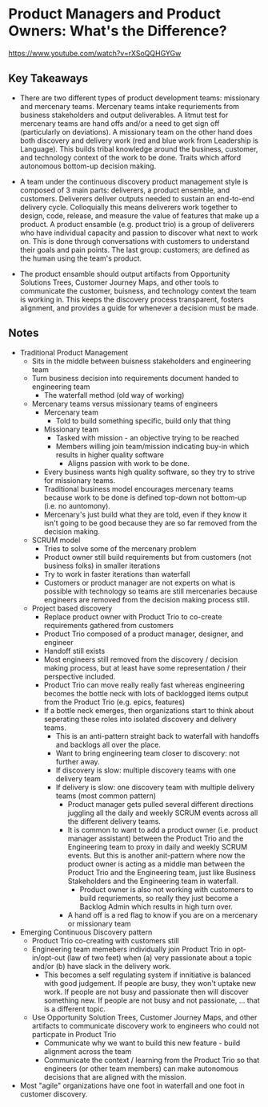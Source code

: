 # Product Managers and Product Owners: What's the Difference?

<https://www.youtube.com/watch?v=rXSoQQHGYGw>

## Key Takeaways

* There are two different types of product development teams: missionary and mercenary teams. Mercenary teams intake requriements from business stakeholders and output deliverables. A litmut test for mercenary teams are hand offs and/or a need to get sign off (particularly on deviations). A missionary team on the other hand does both discovery and delivery work (red and blue work from Leadership is Language). This builds tribal knowledge around the business, customer, and technology context of the work to be done. Traits which afford autonomous bottom-up decision making.

* A team under the continuous discovery product management style is composed of 3 main parts: deliverers, a product ensemble, and customers. Deliverers deliver outputs needed to sustain an end-to-end delivery cycle. Colloquially this means deliverers work together to design, code, release, and measure the value of features that make up a product. A product ensamble (e.g. product trio) is a group of deliverers who have individual capacity and passion to discover what next to work on. This is done through conversations with customers to understand their goals and pain points. The last group: customers; are defined as the human using the team's product.

* The product ensamble should output artifacts from Opportunity Solutions Trees, Customer Journey Maps, and other tools to communicate the customer, buisness, and technology context the team is working in. This keeps the discovery process transparent, fosters alignment, and provides a guide for whenever a decision must be made.

## Notes

* Traditional Product Management
  * Sits in the middle between buisness stakeholders and engineering team
  * Turn business decision into requirements document handed to engineering team
    * The waterfall method (old way of working)
  * Mercenary teams versus missionary teams of engineers
    * Mercenary team
      * Told to build something specific, build only that thing
    * Missionary team
      * Tasked with mission - an objective trying to be reached
      * Members willing join team/mission indicating buy-in which results in higher quality software
        * Aligns passion with work to be done.
    * Every business wants high quality software, so they try to strive for missionary teams.
    * Traditional business model encourages mercenary teams because work to be done is defined top-down not bottom-up (i.e. no auntomony).
    * Mercenary's just build what they are told, even if they know it isn't going to be good because they are so far removed from the decision making.
  * SCRUM model
    * Tries to solve some of the mercenary problem
    * Product owner still build requirements but from customers (not business folks) in smaller iterations
    * Try to work in faster iterations than waterfall
    * Customers or product manager are not experts on what is possible with technology so teams are still mercenaries because engineers are removed from the decision making process still.
  * Project based discovery
    * Replace product owner with Product Trio to co-create requirements gathered from customers
    * Product Trio composed of a product manager, designer, and engineer
    * Handoff still exists
    * Most engineers still removed from the discovery / decision making process, but at least have some representation / their perspective included.
    * Product Trio can move really really fast whereas engineering becomes the bottle neck with lots of backlogged items output from the Product Trio (e.g. epics, features)
    * If a bottle neck emerges, then organizations start to think about seperating these roles into isolated discovery and delivery teams.
      * This is an anti-pattern straight back to waterfall with handoffs and backlogs all over the place.
      * Want to bring engineering team closer to discovery: not further away.
      * If discovery is slow: multiple discovery teams with one delivery team
      * If delivery is slow: one discovery team with multiple delivery teams (most common pattern)
        * Product manager gets pulled several different directions juggling all the daily and weekly SCRUM events across all the different delivery teams.
        * It is common to want to add a product owner (i.e. product manager assistant) between the Product Trio and the Engineering team to proxy in daily and weekly SCRUM events. But this is another anit-pattern where now the product owner is acting as a middle man between the Product Trio and the Engineering team, just like Business Stakeholders and the Engineering team in waterfall.
          * Product owner is also not working with customers to build requriements, so really they just become a Backlog Admin which results in high turn over.
        * A hand off is a red flag to know if you are on a mercenary or missionary team
* Emerging Continuous Discovery pattern
  * Product Trio co-creating with customers still
  * Engineering team memebers individually join Product Trio in opt-in/opt-out (law of two feet) when (a) very passionate about a topic and/or (b) have slack in the delivery work.
    * This becomes a self regulating system if innitiative is balanced with good judgement. If people are busy, they won't uptake new work. If people are not busy and passionate then will discover something new. If people are not busy and not passionate, ... that is a different topic.
  * Use Opportunity Solution Trees, Customer Journey Maps, and other artifacts to communicate discovery work to engineers who could not particpate in Product Trio
    * Communicate why we want to build this new feature - build alignment across the team
    * Communicate the context / learning from the Product Trio so that engineers (or other team members) can make autonomous decisions that are aligned with the mission.
* Most "agile" organizations have one foot in waterfall and one foot in customer discovery.
